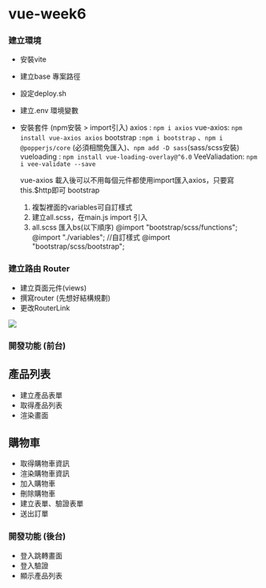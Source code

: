 # vue-week6

### 建立環境
- 安裝vite
- 建立base 專案路徑
- 設定deploy.sh 
- 建立.env 環境變數
- 安裝套件 (npm安裝 > import引入)
  axios : ```npm i axios```
  vue-axios: ```npm install vue-axios axios```
  bootstrap ```:npm i bootstrap``` 、```npm i @popperjs/core``` (必須相關免匯入)、```npm add -D sass```(sass/scss安裝)
  vueloading : ``` npm install vue-loading-overlay@^6.0 ```
  VeeValiadation: ```npm i vee-validate --save```

  vue-axios
    載入後可以不用每個元件都使用import匯入axios，只要寫this.$http即可
  bootstrap
  1. 複製裡面的variables可自訂樣式
  2. 建立all.scss，在main.js import 引入
  3. all.scss 匯入bs(以下順序)
  @import "bootstrap/scss/functions";
  @import "./variables"; //自訂樣式
  @import "bootstrap/scss/bootstrap";

### 建立路由 Router
- 建立頁面元件(views)
- 撰寫router (先想好結構規劃)
- 更改RouterLink

![](https://i.imgur.com/3qs5wWD.png)


### 開發功能 (前台)

## 產品列表
- 建立產品表單
- 取得產品列表
- 渲染畫面

## 購物車
- 取得購物車資訊
- 渲染購物車資訊
- 加入購物車
- 刪除購物車
- 建立表單、驗證表單
- 送出訂單

### 開發功能 (後台)
- 登入跳轉畫面
- 登入驗證
- 顯示產品列表